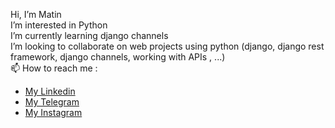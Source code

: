 Hi, I’m Matin <br/>
I’m interested in Python <br/>
I’m currently learning django channels <br/>
I’m looking to collaborate on web projects using python (django, django rest framework, django channels, working with APIs , ...) <br/>
📫 How to reach me : <br/>
- [My Linkedin](https://www.linkedin.com/in/mohammad-matin-razaghi-zade-634b161b3/)
- [My Telegram](https://t.me/MatinMartiny/)
- [My Instagram](https://www.instagram.com/matin.martiny/)
